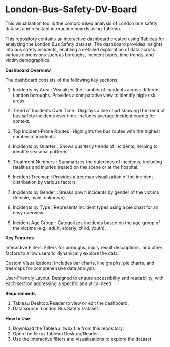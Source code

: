 # London-Bus-Safety-DV-Board
This visualization tool is the compromised analysis of London bus safety dataset and resultant interaction boards using Tableau.

This repository contains an interactive dashboard created using Tableau for analyzing the London Bus Safety dataset. The dashboard provides insights into bus safety incidents, enabling a detailed exploration of data across various dimensions such as boroughs, incident types, time trends, and victim demographics.

**Dashboard Overview**

The dashboard consists of the following key sections:

1. Incidents by Area : Visualizes the number of incidents across different London boroughs.
Provides a comparative view to identify high-risk areas.

2. Trend of Incidents Over Time : Displays a line chart showing the trend of bus safety incidents over time.
Includes average incident counts for context.

3. Top Incident-Prone Routes : Highlights the bus routes with the highest number of incidents.

4. Incidents by Quarter : Shows quarterly trends of incidents, helping to identify seasonal patterns.

5. Treatment Numbers : Summarizes the outcomes of incidents, including fatalities and injuries treated on the scene or at the hospital.

6. Incident Treemap : Provides a treemap visualization of the incident distribution by various factors.

7. Incidents by Gender : Breaks down incidents by gender of the victims (female, male, unknown).

8. Incidents by Type : Represents incident types using a pie chart for an easy overview.

9. Incident Age Group : Categorizes incidents based on the age group of the victims (e.g., adult, elderly, child, youth).

**Key Features**

Interactive Filters: Filters for boroughs, injury result descriptions, and other factors to allow users to dynamically explore the data.

Custom Visualizations: Includes bar charts, line graphs, pie charts, and treemaps for comprehensive data analysis.

User-Friendly Layout: Designed to ensure accessibility and readability, with each section addressing a specific analytical need.

**Requirements**

1. Tableau Desktop/Reader to view or edit the dashboard.
2. Data source: London Bus Safety Dataset.

**How to Use**

1. Download the Tableau .twbx file from this repository.
2. Open the file in Tableau Desktop/Reader.
3. Use the interactive filters and visualizations to explore the dataset.

